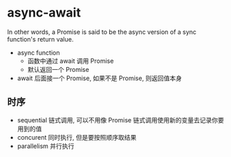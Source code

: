 # async-await

In other words, a Promise is said to be the async version of a sync function's return value.

- async function
  - 函数中通过 await 调用 Promise
  - 默认返回一个 Promise
- await 后面接一个 Promise, 如果不是 Promise, 则返回值本身

## 时序

- sequential 链式调用, 可以不用像 Promise 链式调用使用新的变量去记录你要用到的值
- concurent 同时执行, 但是要按照顺序取结果
- parallelism 并行执行
